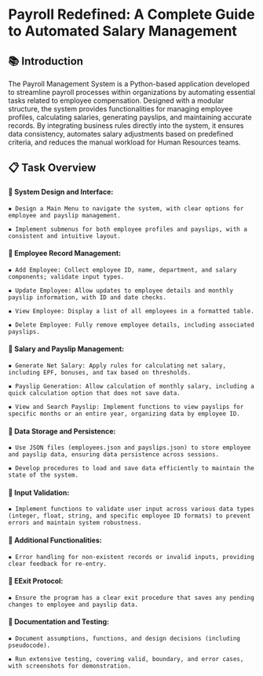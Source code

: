 # Payroll Redefined: A Complete Guide to Automated Salary Management

## 📚 Introduction

The Payroll Management System is a Python-based application developed to streamline payroll processes within organizations by automating essential tasks related to employee compensation. Designed with a modular structure, the system provides functionalities for managing employee profiles, calculating salaries, generating payslips, and maintaining accurate records. By integrating business rules directly into the system, it ensures data consistency, automates salary adjustments based on predefined criteria, and reduces the manual workload for Human Resources teams.

## 📋 Task Overview

#### 📌 System Design and Interface:

    ▪️ Design a Main Menu to navigate the system, with clear options for employee and payslip management.
    
    ▪️ Implement submenus for both employee profiles and payslips, with a consistent and intuitive layout.


#### 📌 Employee Record Management:

    ▪️ Add Employee: Collect employee ID, name, department, and salary components; validate input types.
    
    ▪️ Update Employee: Allow updates to employee details and monthly payslip information, with ID and date checks.

    ▪️ View Employee: Display a list of all employees in a formatted table.

    ▪️ Delete Employee: Fully remove employee details, including associated payslips.

#### 📌 Salary and Payslip Management:

    ▪️ Generate Net Salary: Apply rules for calculating net salary, including EPF, bonuses, and tax based on thresholds.
    
    ▪️ Payslip Generation: Allow calculation of monthly salary, including a quick calculation option that does not save data.

    ▪️ View and Search Payslip: Implement functions to view payslips for specific months or an entire year, organizing data by employee ID.


#### 📌 Data Storage and Persistence:

    ▪️ Use JSON files (employees.json and payslips.json) to store employee and payslip data, ensuring data persistence across sessions.
    
    ▪️ Develop procedures to load and save data efficiently to maintain the state of the system.


#### 📌 Input Validation:

    ▪️ Implement functions to validate user input across various data types (integer, float, string, and specific employee ID formats) to prevent errors and maintain system robustness.
    

#### 📌 Additional Functionalities:

    ▪️ Error handling for non-existent records or invalid inputs, providing clear feedback for re-entry.
    

#### 📌 EExit Protocol:

    ▪️ Ensure the program has a clear exit procedure that saves any pending changes to employee and payslip data.


#### 📌 Documentation and Testing:

    ▪️ Document assumptions, functions, and design decisions (including pseudocode).
    
    ▪️ Run extensive testing, covering valid, boundary, and error cases, with screenshots for demonstration.
